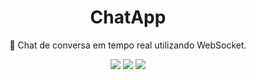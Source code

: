 <h1 align="center">ChatApp</h1>

<p align="center">🚀 Chat de conversa em tempo real utilizando WebSocket.</p>

<div align="center">
    <img src="https://img.shields.io/static/v1?label=npm&message=10.9.2&color=<COLOR>&style=flat-square&logo=<LOGO>" />
    <img src="https://img.shields.io/static/v1?label=nodeJS&message=22.14.0&color=<COLOR>&style=flat-square&logo=<LOGO>" />
    <img src="https://img.shields.io/static/v1?label=PRs&message=welcome&color=blue&style=flat-square" />
</div>
